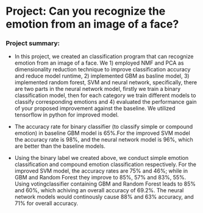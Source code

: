 # Project: Can you recognize the emotion from an image of a face? 

### **Project summary**:  
+ In this project, we created an classification program that can recognize emotion from an image of a face. We 1) employed NMF and PCA as dimensionality reduction technique to improve classification accuracy and reduce model runtime, 2) implemented GBM as basline model, 3) implemented random forest, SVM and neural network, specifically, there are two parts in the neural network model, firstly we train a binary classification model, then for each category we train different models to classify corresponding emotions and 4) evaluated the performance gain of your proposed improvement against the baseline. We utilized tensorflow in python for improved model.

+ The accuracy rate for binary classifier (to classify simple or compound emotion) in baseline GBM model is 65%.For the improved SVM model the accuracy rate is 98%, and the neural network model is 96%, which are better than the baseline models.

+ Using the binary label we created above, we conduct simple emotion classification and compound emotion classification respectively. For the improved SVM model, the accuracy rates are 75% and 46%; while in GBM and Random Forest they improve to 85%, 57% and 83%, 55%. Using votingclassifier containing GBM and Random Forest leads to 85% and 60%, which achiving an overall accuracy of 69.2%. The neural network models would continously cause 88% and 63% accuracy, and 71% for overall accuracy.

